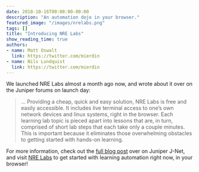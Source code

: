 ```yaml
---
date: 2018-10-16T00:00:00-00:00
description: "An automation dojo in your browser."
featured_image: "/images/nrelabs.png"
tags: []
title: "Introducing NRE Labs"
show_reading_time: true
authors:
- name: Matt Oswalt
  link: https://twitter.com/mierdin
- name: Nils Lundquist
  link: https://twitter.com/mierdin  
---
```


We launched NRE Labs almost a month ago now, and wrote about it over on the Juniper forums on launch day:

> ... Providing a cheap, quick and easy solution, NRE Labs is free and easily accessible. It includes live terminal access to one’s own network devices and linux systems, right in the browser. Each learning lab topic is pieced apart into lessons that are, in turn, comprised of short lab steps that each take only a couple minutes. This is important because it eliminates those overwhelming obstacles to getting started with hands-on learning.

For more information, check out the [full blog post](https://forums.juniper.net/t5/Enterprise-Cloud-and/Introducing-NRE-Labs/ba-p/381850) over on Juniper J-Net, and visit [NRE Labs](https://labs.networkreliability.engineering) to get started with learning automation right now, in your browser!
